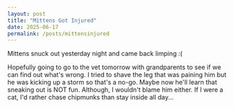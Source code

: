 ```yaml
---
layout: post
title: "Mittens Got Injured"
date: 2025-06-17
permalink: /posts/mittensinjured
---
```

Mittens snuck out yesterday night and came back limping :(

Hopefully going to go to the vet tomorrow with grandparents to see if we can find out what's wrong. I tried to shave the leg that was paining him but he was kicking up a storm so that's a no-go. Maybe now he'll learn that sneaking out is NOT fun. Although, I wouldn't blame him either. If I were a cat, I'd rather chase chipmunks than stay inside all day...
